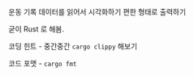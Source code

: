 운동 기록 데이터를 읽어서 시각화하기 편한 형태로 출력하기

굳이 Rust 로 해봄.

코딩 힌트 - 중간중간 `cargo clippy` 해보기

코드 포맷 - `cargo fmt`
